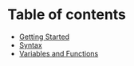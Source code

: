 # Table of contents

* [Getting Started](README.md)
* [Syntax](syntax.md)
* [Variables and Functions](variables-and-functions.md)

